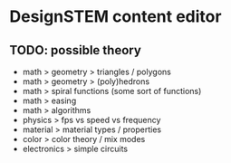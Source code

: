 # DesignSTEM content editor

## TODO: possible theory

- math > geometry > triangles / polygons
- math > geometry > (poly)hedrons
- math > spiral functions (some sort of functions)
- math > easing
- math > algorithms
- physics > fps vs speed vs frequency
- material > material types / properties
- color > color theory / mix modes 
- electronics > simple circuits
